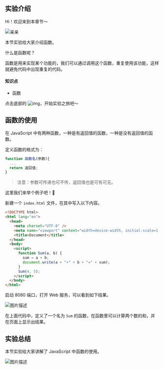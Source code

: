 ## 实验介绍

Hi！欢迎来到本章节～

![亲亲](https://static.shiyanlou.com/lanqiao/frontend/dist/img/kiss.3eb189b.png)

本节实验给大家介绍函数。

什么是函数呢？

函数是用来实现某个功能的，我们可以通过调用这个函数，重复使用该功能，这样就避免代码中出现重复的代码。

#### 知识点

- 函数

点击底部的 ![img](https://labfile.oss.aliyuncs.com/courses/4421/btn.png)，开始实验之旅吧～

## 函数的使用

在 JavaScript 中有两种函数，一种是有返回值的函数，一种是没有返回值的函数。

定义函数的格式为：

```js
function 函数名(参数){
  ...
  return 返回值;
}
```

> 注意：参数可传递也可不传，返回值也是可有可无。

这里我们来举个例子吧！👻

新建一个 `index.html` 文件，在其中写入以下内容。

```html
<!DOCTYPE html>
<html lang="en">
  <head>
    <meta charset="UTF-8" />
    <meta name="viewport" content="width=device-width, initial-scale=1.0" />
    <title>Document</title>
  </head>
  <body>
    <script>
      function Sum(a, b) {
        sum = a + b;
        document.write(a + "+" + b + "=" + sum);
      }
      Sum(4, 5);
    </script>
  </body>
</html>
```

启动 8080 端口，打开 Web 服务，可以看到如下结果。

![图片描述](https://doc.shiyanlou.com/courses/uid1347963-20210329-1616996390380)

在上面代码中，定义了一个名为 `Sum` 的函数，在函数里可以计算两个数的和，并在页面上显示出结果。

## 实验总结

本节实验给大家讲解了 JavaScript 中函数的使用。

![图片描述](https://doc.shiyanlou.com/courses/uid1347963-20210712-1626055838015)